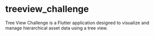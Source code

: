 # treeview_challenge
 Tree View Challenge is a Flutter application designed to visualize and manage hierarchical asset data using a tree view.
